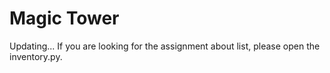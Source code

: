 # Magic Tower
Updating...
If you are looking for the assignment about list, please open the inventory.py.
